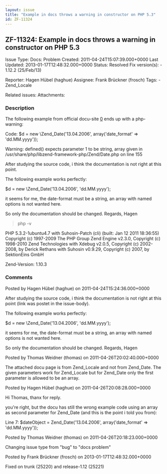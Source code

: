```yaml
---
layout: issue
title: "Example in docs throws a warning in constructor on PHP 5.3"
id: ZF-11324
---
```


ZF-11324: Example in docs throws a warning in constructor on PHP 5.3
--------------------------------------------------------------------

 Issue Type: Docs: Problem Created: 2011-04-24T15:07:39.000+0000 Last Updated: 2013-01-17T12:48:32.000+0000 Status: Resolved Fix version(s): - 1.12.2 (25/Feb/13)
 
 Reporter:  Hagen Hübel (haghue)  Assignee:  Frank Brückner (frosch)  Tags: - Zend\_Locale
 
 Related issues: 
 Attachments: 
### Description

The following example from official docu-site [0](a%20rel=) ends up with a php-warning:

Code: $d = new \\Zend\_Date('13.04.2006', array('date\_format' => 'dd.MM.yyyy'));

Warning: defined() expects parameter 1 to be string, array given in /usr/share/php/libzend-framework-php/Zend/Date.php on line 155

After studying the source code, i think the documentation is not right at this point.

The following example works perfectly:

$d = new \\Zend\_Date('13.04.2006', 'dd.MM.yyyy');

it seems for me, the date-format must be a string, an array with named options is not wanted here.

So only the documentation should be changed. Regards, Hagen

> php -v

PHP 5.3.2-1ubuntu4.7 with Suhosin-Patch (cli) (built: Jan 12 2011 18:36:55) Copyright (c) 1997-2009 The PHP Group Zend Engine v2.3.0, Copyright (c) 1998-2010 Zend Technologies with Xdebug v2.0.5, Copyright (c) 2002-2008, by Derick Rethans with Suhosin v0.9.29, Copyright (c) 2007, by SektionEins GmbH

Zend-Version: 1.10.3

 

 

### Comments

Posted by Hagen Hübel (haghue) on 2011-04-24T15:24:36.000+0000

After studying the source code, i think the documentation is not right at this point (link was postet in the issue-body).

The following example works perfectly:

$d = new \\Zend\_Date('13.04.2006', 'dd.MM.yyyy');

it seems for me, the date-format must be a string, an array with named options is not wanted here.

So only the documentation should be changed. Regards, Hagen

 

 

Posted by Thomas Weidner (thomas) on 2011-04-26T20:02:40.000+0000

The attached docu page is from Zend\_Locale and not from Zend\_Date. The given parameters work for Zend\_Locale but for Zend\_Date only the first parameter is allowed to be an array.

 

 

Posted by Hagen Hübel (haghue) on 2011-04-26T20:08:28.000+0000

Hi Thomas, thanx for reply.

you're right, but the docu has still the wrong example code using an array as second parameter for Zend\_Date (and this is the point i told you from):

Line 7: $dateObject = Zend\_Date('13.04.2006', array('date\_format' => 'dd.MM.yyyy'));

 

 

Posted by Thomas Weidner (thomas) on 2011-04-26T20:18:23.000+0000

Changing issue type from "bug" to "docs problem"

 

 

Posted by Frank Brückner (frosch) on 2013-01-17T12:48:32.000+0000

Fixed on trunk (25220) and release-1.12 (25221)

 

 